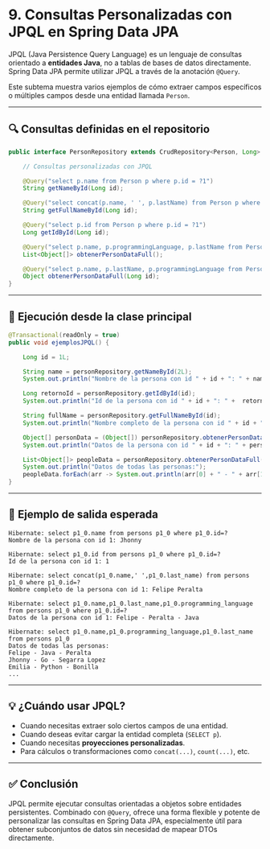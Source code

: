 # 9. Consultas Personalizadas con JPQL en Spring Data JPA

JPQL (Java Persistence Query Language) es un lenguaje de consultas orientado a **entidades Java**, no a tablas de bases de datos directamente. Spring Data JPA permite utilizar JPQL a través de la anotación `@Query`.

Este subtema muestra varios ejemplos de cómo extraer campos específicos o múltiples campos desde una entidad llamada `Person`.

---

## 🔍 Consultas definidas en el repositorio

```java
public interface PersonRepository extends CrudRepository<Person, Long> {

    // Consultas personalizadas con JPQL

    @Query("select p.name from Person p where p.id = ?1")
    String getNameById(Long id); 

    @Query("select concat(p.name, ' ', p.lastName) from Person p where p.id = ?1")
    String getFullNameById(Long id); 

    @Query("select p.id from Person p where p.id = ?1")
    Long getIdById(Long id); 

    @Query("select p.name, p.programmingLanguage, p.lastName from Person p")
    List<Object[]> obtenerPersonDataFull();

    @Query("select p.name, p.lastName, p.programmingLanguage from Person p where p.id = ?1")
    Object obtenerPersonDataFull(Long id);
}
```

---

## 🧪 Ejecución desde la clase principal

```java
@Transactional(readOnly = true)
public void ejemplosJPQL() {

    Long id = 1L;

    String name = personRepository.getNameById(2L);
    System.out.println("Nombre de la persona con id " + id + ": " + name);

    Long retornoId = personRepository.getIdById(id);
    System.out.println("Id de la persona con id " + id + ": " +  retornoId);

    String fullName = personRepository.getFullNameById(id);
    System.out.println("Nombre completo de la persona con id " + id + ": " + fullName);

    Object[] personData = (Object[]) personRepository.obtenerPersonDataFull(id);
    System.out.println("Datos de la persona con id " + id + ": " + personData[0] + " - " + personData[1] + " - " + personData[2]);

    List<Object[]> peopleData = personRepository.obtenerPersonDataFull();
    System.out.println("Datos de todas las personas:");
    peopleData.forEach(arr -> System.out.println(arr[0] + " - " + arr[1] + " - " + arr[2]));
}
```

---

## 🧾 Ejemplo de salida esperada

```
Hibernate: select p1_0.name from persons p1_0 where p1_0.id=?
Nombre de la persona con id 1: Jhonny

Hibernate: select p1_0.id from persons p1_0 where p1_0.id=?
Id de la persona con id 1: 1

Hibernate: select concat(p1_0.name,' ',p1_0.last_name) from persons p1_0 where p1_0.id=?
Nombre completo de la persona con id 1: Felipe Peralta

Hibernate: select p1_0.name,p1_0.last_name,p1_0.programming_language from persons p1_0 where p1_0.id=?
Datos de la persona con id 1: Felipe - Peralta - Java

Hibernate: select p1_0.name,p1_0.programming_language,p1_0.last_name from persons p1_0
Datos de todas las personas:
Felipe - Java - Peralta
Jhonny - Go - Segarra Lopez
Emilia - Python - Bonilla
...
```

---

## 💡 ¿Cuándo usar JPQL?

* Cuando necesitas extraer solo ciertos campos de una entidad.
* Cuando deseas evitar cargar la entidad completa (`SELECT p`).
* Cuando necesitas **proyecciones personalizadas**.
* Para cálculos o transformaciones como `concat(...)`, `count(...)`, etc.

---

## ✅ Conclusión

JPQL permite ejecutar consultas orientadas a objetos sobre entidades persistentes. Combinado con `@Query`, ofrece una forma flexible y potente de personalizar las consultas en Spring Data JPA, especialmente útil para obtener subconjuntos de datos sin necesidad de mapear DTOs directamente.
